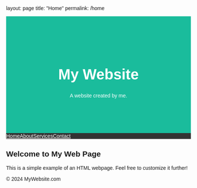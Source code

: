 layout: page
title: "Home"
permalink: /home


<!DOCTYPE html>
<html lang="en">
<head>
    <meta charset="UTF-8">
    <meta name="viewport" content="width=device-width, initial-scale=1">
    <title>My Simple Web Page</title>
    <style>
        body {
            font-family: Arial, Helvetica, sans-serif;
        }
        .header {
            padding: 80px;
            text-align: center;
            background: #1abc9c;
            color: white;
        }
        .header h1 {
            font-size: 40px;
        }
        .navbar {
            overflow: hidden;
            background-color: #333;
        }
        .navbar a {
            float: left;
            display: block;
            color: white;
        }
    </style>
</head>
<body>
    <div class="header">
        <h1>My Website</h1>
        <p>A website created by me.</p>
    </div>
    <div class="navbar">
        <a href="#">Home</a>
        <a href="#">About</a>
        <a href="#">Services</a>
        <a href="#" class="right">Contact</a>
    </div>
    <div class="main-content">
        <h2>Welcome to My Web Page</h2>
        <p>This is a simple example of an HTML webpage. Feel free to customize it further!</p>
    </div>
    <div class="footer">
        <p>© 2024 MyWebsite.com</p>
    </div>
</body>
</html>
